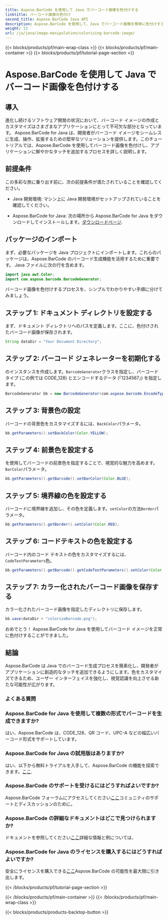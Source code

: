 ```yaml
---
title: Aspose.BarCode を使用して Java でバーコード画像を色付けする
linktitle: バーコード画像の色付け
second_title: Aspose.BarCode Java API
description: Aspose.BarCode を使用して、Java でバーコード画像を簡単に色付けする方法を学びます。段階的なガイドに従って、鮮やかで視覚的に魅力的な結果を取得してください。
weight: 13
url: /ja/java/image-manipulation/colorizing-barcode-image/
---
```


{{< blocks/products/pf/main-wrap-class >}}
{{< blocks/products/pf/main-container >}}
{{< blocks/products/pf/tutorial-page-section >}}

# Aspose.BarCode を使用して Java でバーコード画像を色付けする


## 導入

進化し続けるソフトウェア開発の状況において、バーコード イメージの作成とカスタマイズはさまざまなアプリケーションにとって不可欠な部分となっています。 Aspose.BarCode for Java は、開発者がバーコード イメージをシームレスに生成、操作、拡張するための堅牢なソリューションを提供します。このチュートリアルでは、Aspose.BarCode を使用してバーコード画像を色付けし、アプリケーションに鮮やかなタッチを追加するプロセスを詳しく説明します。

## 前提条件

この多彩な旅に乗り出す前に、次の前提条件が満たされていることを確認してください。

- Java 開発環境: マシン上に Java 開発環境がセットアップされていることを確認してください。

-  Aspose.BarCode for Java: 次の場所から Aspose.BarCode for Java をダウンロードしてインストールします。[ダウンロードページ](https://releases.aspose.com/barcode/java/).

## パッケージのインポート

まず、必要なパッケージを Java プロジェクトにインポートします。これらのパッケージは、Aspose.BarCode のバーコード生成機能を活用するために重要です。 Java ファイルに次の行を含めます。

```java
import java.awt.Color;
import com.aspose.barcode.BarcodeGenerator;
```

バーコード画像を色付けするプロセスを、シンプルでわかりやすい手順に分けてみましょう。

## ステップ 1: ドキュメント ディレクトリを設定する

まず、ドキュメント ディレクトリへのパスを定義します。ここに、色付けされたバーコード画像が保存されます。

```java
String dataDir = "Your Document Directory";
```

## ステップ 2: バーコード ジェネレーターを初期化する

のインスタンスを作成します。`BarcodeGenerator`クラスを指定し、バーコード タイプ (この例では CODE_128) とエンコードするデータ (「1234567」) を指定します。

```java
BarcodeGenerator bb = new BarcodeGenerator(com.aspose.barcode.EncodeTypes.CODE_128, "1234567");
```

## ステップ 3: 背景色の設定

バーコードの背景色をカスタマイズするには、`BackColor`パラメータ。

```java
bb.getParameters().setBackColor(Color.YELLOW);
```

## ステップ 4: 前景色を設定する

を使用してバーコードの前景色を指定することで、視覚的な魅力を高めます。`BarColor`パラメータ。

```java
bb.getParameters().getBarcode().setBarColor(Color.BLUE);
```

## ステップ 5: 境界線の色を設定する

バーコードに境界線を追加し、その色を定義します。`setColor`の方法`Border`パラメータ。

```java
bb.getParameters().getBorder().setColor(Color.RED);
```

## ステップ 6: コードテキストの色を設定する

バーコード内のコード テキストの色をカスタマイズするには、`CodeTextParameters`色。

```java
bb.getParameters().getBarcode().getCodeTextParameters().setColor(Color.RED);
```

## ステップ 7: カラー化されたバーコード画像を保存する

カラー化されたバーコード画像を指定したディレクトリに保存します。

```java
bb.save(dataDir + "colorizeBarcode.png");
```

おめでとう！ Aspose.BarCode for Java を使用してバーコード イメージを正常に色付けすることができました。

## 結論

Aspose.BarCode は Java でのバーコード生成プロセスを簡素化し、開発者がアプリケーションに創造的なタッチを追加できるようにします。色をカスタマイズできるため、ユーザー インターフェイスを強化し、視覚認識を向上させる新たな可能性が広がります。

### よくある質問

### Aspose.BarCode for Java を使用して複数の形式でバーコードを生成できますか?
はい、Aspose.BarCode は、CODE_128、QR コード、UPC-A などの幅広いバーコード形式をサポートしています。

### Aspose.BarCode for Java の試用版はありますか?
はい、以下から無料トライアルを入手して、Aspose.BarCode の機能を探索できます。[ここ](https://releases.aspose.com/).

### Aspose.BarCode のサポートを受けるにはどうすればよいですか?
 Aspose.BarCode フォーラムにアクセスしてください[ここ](https://forum.aspose.com/c/barcode/13)コミュニティのサポートとディスカッションのために。

### Aspose.BarCode の詳細なドキュメントはどこで見つけられますか?
ドキュメントを参照してください[ここ](https://reference.aspose.com/barcode/java/)詳細な情報と例については、

### Aspose.BarCode for Java のライセンスを購入するにはどうすればよいですか?
安全にライセンスを購入できる[ここ](https://purchase.aspose.com/buy)Aspose.BarCode の可能性を最大限に引き出します。

{{< /blocks/products/pf/tutorial-page-section >}}

{{< /blocks/products/pf/main-container >}}
{{< /blocks/products/pf/main-wrap-class >}}

{{< blocks/products/products-backtop-button >}}
